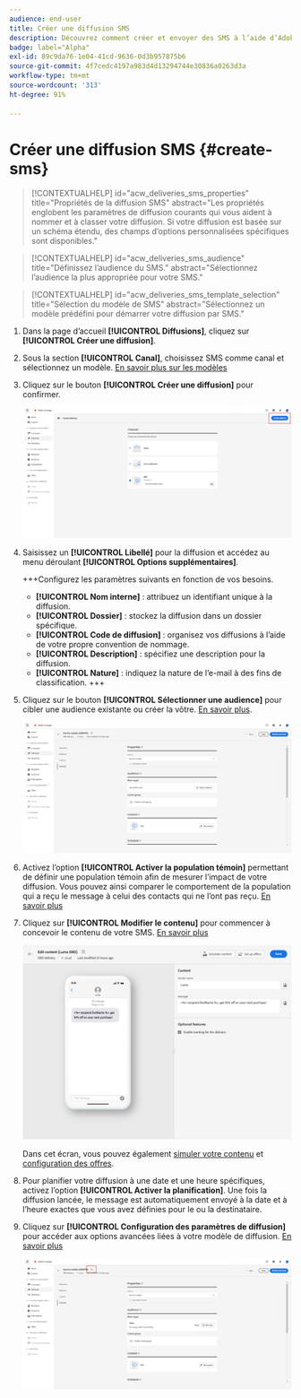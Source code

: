 ```yaml
---
audience: end-user
title: Créer une diffusion SMS
description: Découvrez comment créer et envoyer des SMS à l’aide d’Adobe Campaign Web.
badge: label="Alpha"
exl-id: 89c9da76-1e04-41cd-9636-0d3b957875b6
source-git-commit: 4f7cedc4197a983d4d13294744e30836a0263d3a
workflow-type: tm+mt
source-wordcount: '313'
ht-degree: 91%

---
```


# Créer une diffusion SMS {#create-sms}

>[!CONTEXTUALHELP]
>id="acw_deliveries_sms_properties"
>title="Propriétés de la diffusion SMS"
>abstract="Les propriétés englobent les paramètres de diffusion courants qui vous aident à nommer et à classer votre diffusion. Si votre diffusion est basée sur un schéma étendu, des champs d’options personnalisées spécifiques sont disponibles."

>[!CONTEXTUALHELP]
>id="acw_deliveries_sms_audience"
>title="Définissez l’audience du SMS."
>abstract="Sélectionnez l’audience la plus appropriée pour votre SMS."

>[!CONTEXTUALHELP]
>id="acw_deliveries_sms_template_selection"
>title="Sélection du modèle de SMS"
>abstract="Sélectionnez un modèle prédéfini pour démarrer votre diffusion par SMS."

1. Dans la page d’accueil **[!UICONTROL Diffusions]**, cliquez sur **[!UICONTROL Créer une diffusion]**.

1. Sous la section **[!UICONTROL Canal]**, choisissez SMS comme canal et sélectionnez un modèle. [En savoir plus sur les modèles](../msg/delivery-template.md)

1. Cliquez sur le bouton **[!UICONTROL Créer une diffusion]** pour confirmer.

   ![](assets/sms_create_1.png)

1. Saisissez un **[!UICONTROL Libellé]** pour la diffusion et accédez au menu déroulant **[!UICONTROL Options supplémentaires]**.

   +++Configurez les paramètres suivants en fonction de vos besoins.
   * **[!UICONTROL Nom interne]** : attribuez un identifiant unique à la diffusion.
   * **[!UICONTROL Dossier]** : stockez la diffusion dans un dossier spécifique.
   * **[!UICONTROL Code de diffusion]** : organisez vos diffusions à l’aide de votre propre convention de nommage.
   * **[!UICONTROL Description]** : spécifiez une description pour la diffusion.
   * **[!UICONTROL Nature]** : indiquez la nature de l’e-mail à des fins de classification.
+++

1. Cliquez sur le bouton **[!UICONTROL Sélectionner une audience]** pour cibler une audience existante ou créer la vôtre. [En savoir plus](../audience/about-audiences.md).

   ![](assets/sms_create_2.png)

1. Activez l’option **[!UICONTROL Activer la population témoin]** permettant de définir une population témoin afin de mesurer l’impact de votre diffusion. Vous pouvez ainsi comparer le comportement de la population qui a reçu le message à celui des contacts qui ne l’ont pas reçu. [En savoir plus](../audience/control-group.md)

1. Cliquez sur **[!UICONTROL Modifier le contenu]** pour commencer à concevoir le contenu de votre SMS. [En savoir plus](content-sms.md)

   ![](assets/sms_create_4.png)

   Dans cet écran, vous pouvez également [simuler votre contenu](../preview-test/preview-test.md) et [configuration des offres](../content/offers.md).

1. Pour planifier votre diffusion à une date et une heure spécifiques, activez l’option **[!UICONTROL Activer la planification]**. Une fois la diffusion lancée, le message est automatiquement envoyé à la date et à l’heure exactes que vous avez définies pour le ou la destinataire.

1. Cliquez sur **[!UICONTROL Configuration des paramètres de diffusion]** pour accéder aux options avancées liées à votre modèle de diffusion. [En savoir plus](../advanced-settings/delivery-settings.md)

   ![](assets/sms_create_3.png)

